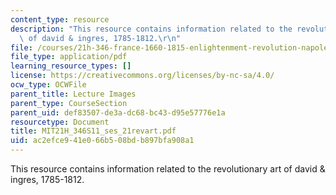 ```yaml
---
content_type: resource
description: "This resource contains information related to the revolutionary art\
  \ of david & ingres, 1785-1812.\r\n"
file: /courses/21h-346-france-1660-1815-enlightenment-revolution-napoleon-spring-2011/ac2efce941e066b508bdb897bfa908a1_MIT21H_346S11_ses_21revart.pdf
file_type: application/pdf
learning_resource_types: []
license: https://creativecommons.org/licenses/by-nc-sa/4.0/
ocw_type: OCWFile
parent_title: Lecture Images
parent_type: CourseSection
parent_uid: def83507-de3a-dc68-bc43-d95e57776e1a
resourcetype: Document
title: MIT21H_346S11_ses_21revart.pdf
uid: ac2efce9-41e0-66b5-08bd-b897bfa908a1
---
```

This resource contains information related to the revolutionary art of david & ingres, 1785-1812.
